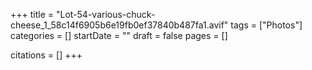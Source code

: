 +++
title = "Lot-54-various-chuck-cheese_1_58c14f6905b6e19fb0ef37840b487fa1.avif"
tags = ["Photos"]
categories = []
startDate = ""
draft = false
pages = []

citations = []
+++
